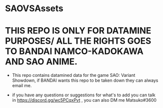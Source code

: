 # SAOVSAssets

# THIS REPO IS ONLY FOR DATAMINE PURPOSES/ ALL THE RIGHTS GOES TO BANDAI NAMCO-KADOKAWA AND SAO ANIME.


* This repo contains datamined data for the game SAO: Variant Showdown, if BANDAI wants this repo to be taken down they can always email me.

* if you have any questions or suggestions for what's to add you can talk in https://discord.gg/wc5PCqxPvt , you can also DM me Matsuko#3600
